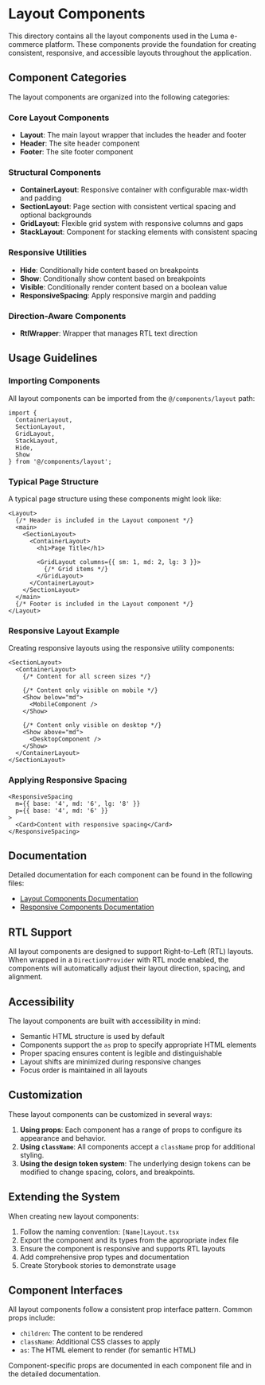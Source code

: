 # Layout Components

This directory contains all the layout components used in the Luma e-commerce platform. These components provide the foundation for creating consistent, responsive, and accessible layouts throughout the application.

## Component Categories

The layout components are organized into the following categories:

### Core Layout Components

- **Layout**: The main layout wrapper that includes the header and footer
- **Header**: The site header component
- **Footer**: The site footer component

### Structural Components

- **ContainerLayout**: Responsive container with configurable max-width and padding
- **SectionLayout**: Page section with consistent vertical spacing and optional backgrounds
- **GridLayout**: Flexible grid system with responsive columns and gaps
- **StackLayout**: Component for stacking elements with consistent spacing

### Responsive Utilities

- **Hide**: Conditionally hide content based on breakpoints
- **Show**: Conditionally show content based on breakpoints
- **Visible**: Conditionally render content based on a boolean value
- **ResponsiveSpacing**: Apply responsive margin and padding

### Direction-Aware Components

- **RtlWrapper**: Wrapper that manages RTL text direction

## Usage Guidelines

### Importing Components

All layout components can be imported from the `@/components/layout` path:

```tsx
import { 
  ContainerLayout,
  SectionLayout,
  GridLayout,
  StackLayout,
  Hide,
  Show 
} from '@/components/layout';
```

### Typical Page Structure

A typical page structure using these components might look like:

```tsx
<Layout>
  {/* Header is included in the Layout component */}
  <main>
    <SectionLayout>
      <ContainerLayout>
        <h1>Page Title</h1>
        
        <GridLayout columns={{ sm: 1, md: 2, lg: 3 }}>
          {/* Grid items */}
        </GridLayout>
      </ContainerLayout>
    </SectionLayout>
  </main>
  {/* Footer is included in the Layout component */}
</Layout>
```

### Responsive Layout Example

Creating responsive layouts using the responsive utility components:

```tsx
<SectionLayout>
  <ContainerLayout>
    {/* Content for all screen sizes */}
    
    {/* Content only visible on mobile */}
    <Show below="md">
      <MobileComponent />
    </Show>
    
    {/* Content only visible on desktop */}
    <Show above="md">
      <DesktopComponent />
    </Show>
  </ContainerLayout>
</SectionLayout>
```

### Applying Responsive Spacing

```tsx
<ResponsiveSpacing 
  m={{ base: '4', md: '6', lg: '8' }}
  p={{ base: '4', md: '6' }}
>
  <Card>Content with responsive spacing</Card>
</ResponsiveSpacing>
```

## Documentation

Detailed documentation for each component can be found in the following files:

- [Layout Components Documentation](../../docs/layout-components.md)
- [Responsive Components Documentation](../../docs/responsive-components.md)

## RTL Support

All layout components are designed to support Right-to-Left (RTL) layouts. When wrapped in a `DirectionProvider` with RTL mode enabled, the components will automatically adjust their layout direction, spacing, and alignment.

## Accessibility

The layout components are built with accessibility in mind:

- Semantic HTML structure is used by default
- Components support the `as` prop to specify appropriate HTML elements
- Proper spacing ensures content is legible and distinguishable
- Layout shifts are minimized during responsive changes
- Focus order is maintained in all layouts

## Customization

These layout components can be customized in several ways:

1. **Using props**: Each component has a range of props to configure its appearance and behavior.
2. **Using `className`**: All components accept a `className` prop for additional styling.
3. **Using the design token system**: The underlying design tokens can be modified to change spacing, colors, and breakpoints.

## Extending the System

When creating new layout components:

1. Follow the naming convention: `[Name]Layout.tsx`
2. Export the component and its types from the appropriate index file
3. Ensure the component is responsive and supports RTL layouts
4. Add comprehensive prop types and documentation
5. Create Storybook stories to demonstrate usage

## Component Interfaces

All layout components follow a consistent prop interface pattern. Common props include:

- `children`: The content to be rendered
- `className`: Additional CSS classes to apply
- `as`: The HTML element to render (for semantic HTML)

Component-specific props are documented in each component file and in the detailed documentation. 
